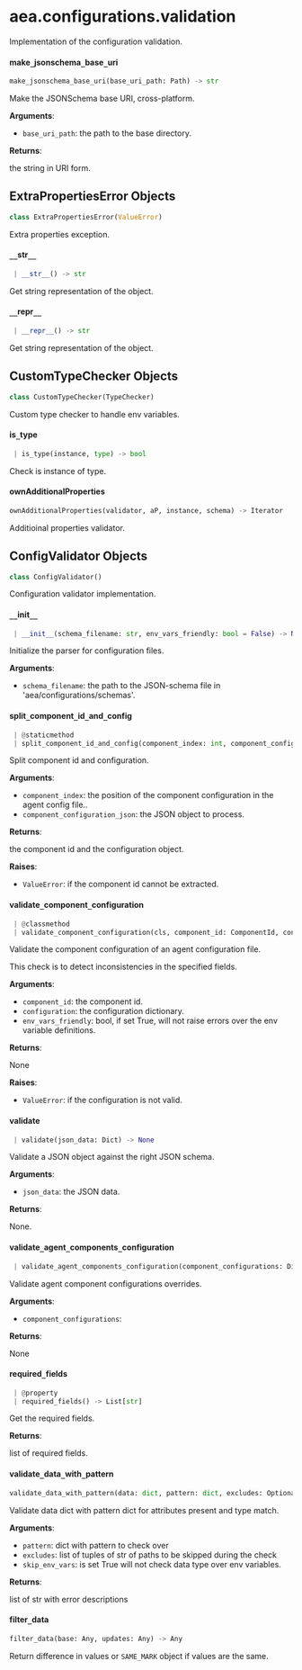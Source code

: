 <a name="aea.configurations.validation"></a>
# aea.configurations.validation

Implementation of the configuration validation.

<a name="aea.configurations.validation.make_jsonschema_base_uri"></a>
#### make`_`jsonschema`_`base`_`uri

```python
make_jsonschema_base_uri(base_uri_path: Path) -> str
```

Make the JSONSchema base URI, cross-platform.

**Arguments**:

- `base_uri_path`: the path to the base directory.

**Returns**:

the string in URI form.

<a name="aea.configurations.validation.ExtraPropertiesError"></a>
## ExtraPropertiesError Objects

```python
class ExtraPropertiesError(ValueError)
```

Extra properties exception.

<a name="aea.configurations.validation.ExtraPropertiesError.__str__"></a>
#### `__`str`__`

```python
 | __str__() -> str
```

Get string representation of the object.

<a name="aea.configurations.validation.ExtraPropertiesError.__repr__"></a>
#### `__`repr`__`

```python
 | __repr__() -> str
```

Get string representation of the object.

<a name="aea.configurations.validation.CustomTypeChecker"></a>
## CustomTypeChecker Objects

```python
class CustomTypeChecker(TypeChecker)
```

Custom type checker to handle env variables.

<a name="aea.configurations.validation.CustomTypeChecker.is_type"></a>
#### is`_`type

```python
 | is_type(instance, type) -> bool
```

Check is instance of type.

<a name="aea.configurations.validation.ownAdditionalProperties"></a>
#### ownAdditionalProperties

```python
ownAdditionalProperties(validator, aP, instance, schema) -> Iterator
```

Additioinal properties validator.

<a name="aea.configurations.validation.ConfigValidator"></a>
## ConfigValidator Objects

```python
class ConfigValidator()
```

Configuration validator implementation.

<a name="aea.configurations.validation.ConfigValidator.__init__"></a>
#### `__`init`__`

```python
 | __init__(schema_filename: str, env_vars_friendly: bool = False) -> None
```

Initialize the parser for configuration files.

**Arguments**:

- `schema_filename`: the path to the JSON-schema file in 'aea/configurations/schemas'.

<a name="aea.configurations.validation.ConfigValidator.split_component_id_and_config"></a>
#### split`_`component`_`id`_`and`_`config

```python
 | @staticmethod
 | split_component_id_and_config(component_index: int, component_configuration_json: Dict) -> ComponentId
```

Split component id and configuration.

**Arguments**:

- `component_index`: the position of the component configuration in the agent config file..
- `component_configuration_json`: the JSON object to process.

**Returns**:

the component id and the configuration object.

**Raises**:

- `ValueError`: if the component id cannot be extracted.

<a name="aea.configurations.validation.ConfigValidator.validate_component_configuration"></a>
#### validate`_`component`_`configuration

```python
 | @classmethod
 | validate_component_configuration(cls, component_id: ComponentId, configuration: Dict, env_vars_friendly: bool = False) -> None
```

Validate the component configuration of an agent configuration file.

This check is to detect inconsistencies in the specified fields.

**Arguments**:

- `component_id`: the component id.
- `configuration`: the configuration dictionary.
- `env_vars_friendly`: bool, if set True, will not raise errors over the env variable definitions.

**Returns**:

None

**Raises**:

- `ValueError`: if the configuration is not valid.

<a name="aea.configurations.validation.ConfigValidator.validate"></a>
#### validate

```python
 | validate(json_data: Dict) -> None
```

Validate a JSON object against the right JSON schema.

**Arguments**:

- `json_data`: the JSON data.

**Returns**:

None.

<a name="aea.configurations.validation.ConfigValidator.validate_agent_components_configuration"></a>
#### validate`_`agent`_`components`_`configuration

```python
 | validate_agent_components_configuration(component_configurations: Dict) -> None
```

Validate agent component configurations overrides.

**Arguments**:

- `component_configurations`: 

**Returns**:

None

<a name="aea.configurations.validation.ConfigValidator.required_fields"></a>
#### required`_`fields

```python
 | @property
 | required_fields() -> List[str]
```

Get the required fields.

**Returns**:

list of required fields.

<a name="aea.configurations.validation.validate_data_with_pattern"></a>
#### validate`_`data`_`with`_`pattern

```python
validate_data_with_pattern(data: dict, pattern: dict, excludes: Optional[List[Tuple[str]]] = None, skip_env_vars: bool = False) -> List[str]
```

Validate data dict with pattern dict for attributes present and type match.

**Arguments**:

- `pattern`: dict with pattern to check over
- `excludes`: list of tuples of str of paths to be skipped during the check
- `skip_env_vars`: is set True will not check data type over env variables.

**Returns**:

list of str with error descriptions

<a name="aea.configurations.validation.filter_data"></a>
#### filter`_`data

```python
filter_data(base: Any, updates: Any) -> Any
```

Return difference in values or `SAME_MARK` object if values are the same.

